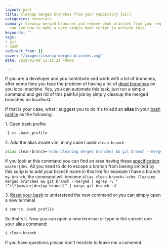 ```yaml
---
layout: post
title: Cleanup merged branches from your repository [GIT]
categories: tutorials
summary: Cleanup merged branches and remove dead branches from your repository. You
  can see how to make a very simple bash script to achieve this.
keywords: ''
tags:
- git
- bash
redirect_from: []
cover: "/images/cleanup-merged-branches.png"
date: 2019-01-09 11:12:21 +0000

---
```

If you are a developer and you contribute and work with a lot of branches, after some time you face the problem of having a lot of [dead branches](https://stackoverflow.com/questions/27578521/git-remove-dead-branch-after-a-rebase) on you local machine. Yes, you can automate this task, just run a simple command and get rid of this painful job by simply cleanup the merged branches on localhost.

If that is your case, what I suggest you to do it's to add an **alias** in your [bash profile](https://www.quora.com/What-is-bash_profile-and-what-is-its-use) as the following:

1\. Open bash profile

```bash
 $ vi .bash_profile
```

2\. Add the alias inside vim, in my case I used `clean-branch`

```bash  
alias clean-branch='echo Cleaning merged branches && git branch --merged | egrep -v "(^\\*|master|dev)" | xargs git branch -d'
```

If you look at this command you can find an area having these [specification](/webservice/webservice-architecture-golang/): `master|dev`. All you need to do to escape a branch from beeing omited by this scrip is to add your branch name in this like for example I have a branch `my-branch`, the command will become `alias clean-branch='echo Cleaning merged branches && git branch --merged | egrep -v "(^\\*|master|dev|my-branch)" | xargs git branch -d'`

3\. [Reset your bash](https://stackoverflow.com/questions/4608187/how-to-reload-bash-profile-from-the-command-line) to understand the new command or you can simply open a new terminal

```bash
$ source .bash_profile
```

So that's it. Now you can open a new terminal or type in the current one your alias command:

```bash
$ clean-branch
```

If you have questions please don't hesitate to leave me a comment.